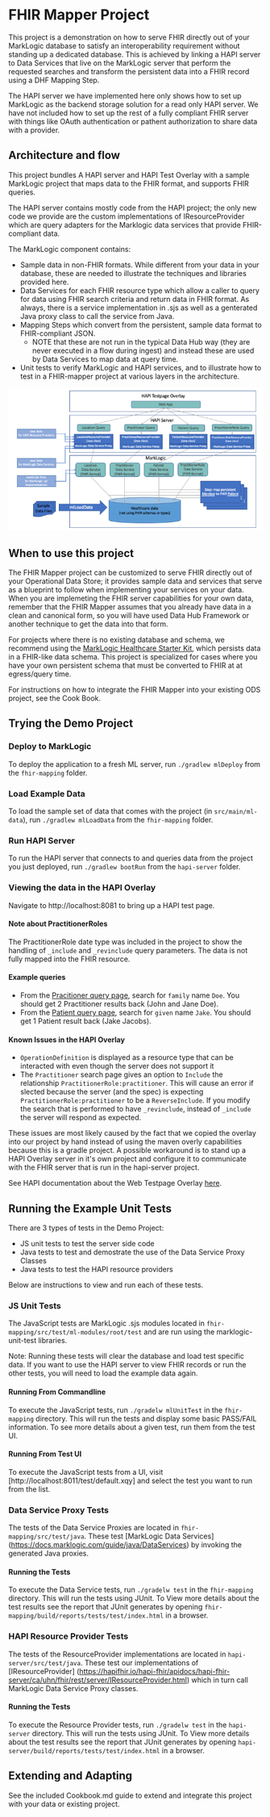 # FHIR Mapper Project

This project is a demonstration on how to serve FHIR directly out of your MarkLogic database to satisfy an interoperability requirement without standing up a dedicated database. This is achieved by linking a HAPI server to Data Services that live on the MarkLogic server that perform the requested searches and transform the persistent data into a FHIR record using a DHF Mapping Step.

The HAPI server we have implemented here only shows how to set up MarkLogic as the backend storage solution for a read only HAPI server. We have not included how to set up the rest of a fully compliant FHIR server with things like OAuth authentication or pathent authorization to share data with a provider.

## Architecture and flow

This project bundles A HAPI server and HAPI Test Overlay with a sample MarkLogic project that maps data to the FHIR format, and supports FHIR queries.

The HAPI server contains mostly code from the HAPI project; the only new code we provide are the custom implementations of IResourceProvider which are query adapters for the Marklogic data services that provide FHIR-compliant data.

The MarkLogic component contains:
* Sample data in non-FHIR formats. While different from your data in your database, these are needed to illustrate the techniques and libraries provided here.
* Data Services for each FHIR resource type which allow a caller to query for data using FHIR search criteria and return data in FHIR format. As always, there is a service implementation in .sjs as well as a genterated Java proxy class to call the service from Java.
* Mapping Steps which convert from the persistent, sample data format to FHIR-compliant JSON. 
  * NOTE that these are not run in the typical Data Hub way (they are never executed in a flow during ingest) and instead these are used by Data Services to map data at query time. 
* Unit tests to verify MarkLogic and HAPI services, and to illustrate how to test in a FHIR-mapper project at various layers in the architecture.

![Architecture Diagram](./docs/OverallFlowDiagramReadme.png)

## When to use this project
The FHIR Mapper project can be customized to serve FHIR directly out of your Operational Data Store; it provides sample data and services that serve as a blueprint to follow when implementing your services on your data. When you are implemeting the FHIR server capabilities for your own data, remember that the FHIR Mapper assumes that you already have data in a clean and canonical form, so you will have used Data Hub Framework or another technique to get the data into that form.

For projects where there is no existing database and schema, we recommend using the [MarkLogic Healthcare Starter Kit](https://github.com/marklogic-community/marklogic-healthcare-starter-kit), which persists data in a FHIR-like data schema. This project is specialized for cases where you have your own persistent schema that must be converted to FHIR at at egress/query time.

For instructions on how to integrate the FHIR Mapper into your existing ODS project, see the Cook Book.

## Trying the Demo Project

### Deploy to MarkLogic

To deploy the application to a fresh ML server, run ```./gradlew mlDeploy``` from the ```fhir-mapping``` folder.

### Load Example Data
To load the sample set of data that comes with the project (in ```src/main/ml-data```), run ```./gradlew mlLoadData``` from the ```fhir-mapping``` folder.

### Run HAPI Server
To run the HAPI server that connects to and queries data from the project you just deployed, run ```./gradlew bootRun``` from the ```hapi-server``` folder.

### Viewing the data in the HAPI Overlay
Navigate to http://localhost:8081 to bring up a HAPI test page.

#### Note about PractitionerRoles
The PractitionerRole date type was included in the project to show the handling of ```_include``` and ```_revinclude``` query parameters. The data is not fully mapped into the FHIR resource.

#### Example queries
- From the [Pracitioner query page](http://localhost:8081/resource?serverId=home&pretty=false&_summary=&resource=Practitioner), search for ```family``` name ```Doe```. You should get 2 Practitioner results back (John and Jane Doe).
- From the [Patient query page](http://localhost:8081/resource?serverId=home&pretty=false&_summary=&resource=Patient), search for ```given``` name ```Jake```. You should get 1 Patient result back (Jake Jacobs).

#### Known Issues in the HAPI Overlay

- ```OperationDefinition``` is displayed as a resource type that can be interacted with even though the server does not support it
- The ```Practitioner``` search page gives an option to ```Include``` the relationship ```PractitionerRole:practitioner```. This will cause an error if slected because the server (and the spec) is expecting ```PractitionerRole:practitioner``` to be a ```ReverseInclude```. If you modify the search that is performed to have ```_revinclude```, instead of ```_include``` the server will respond as expected.

These issues are most likely caused by the fact that we copied the overlay into our project by hand instead of using the maven overly capabilities because this is a gradle project. A possible workaround is to stand up a HAPI Overlay server in it's own project and configure it to communicate with the FHIR server that is run in the hapi-server project.

See HAPI documentation about the Web Testpage Overlay [here]( https://hapifhir.io/hapi-fhir/docs/server_plain/web_testpage_overlay.html ). 

## Running the Example Unit Tests
There are 3 types of tests in the Demo Project:

- JS unit tests to test the server side code
- Java tests to test and demostrate the use of the Data Service Proxy Classes
- Java tests to test the HAPI resource providers

Below are instructions to view and run each of these tests.

### JS Unit Tests
The JavaScript tests are MarkLogic .sjs modules located in ```fhir-mapping/src/test/ml-modules/root/test``` and are run using the marklogic-unit-test libraries. 

Note: Running these tests will clear the database and load test specific data. If you want to use the HAPI server to view FHIR records or run the other tests, you will need to load the example data again.

#### Running From Commandline
To execute the JavaScript tests, run ```./gradelw mlUnitTest``` in the ```fhir-mapping``` directory. This will run the tests and display some basic PASS/FAIL information. To see more details about a given test, run them from the test UI.

#### Running From Test UI
To execute the JavaScript tests from a UI, visit [http://localhost:8011/test/default.xqy] and select the test you want to run from the list.

### Data Service Proxy Tests
The tests of the Data Service Proxies are located in ```fhir-mapping/src/test/java```. These test [MarkLogic Data Services] (https://docs.marklogic.com/guide/java/DataServices) by invoking the generated Java proxies.

#### Running the Tests
To execute the Data Service tests, run ```./gradelw test``` in the ```fhir-mapping``` directory. This will run the tests using JUnit. To View more details about the test results see the report that JUnit generates by opening ```fhir-mapping/build/reports/tests/test/index.html``` in a browser.

### HAPI Resource Provider Tests
The tests of the ResourceProvider implementations are located in ```hapi-server/src/test/java```. These test our implementations of [IResourceProvider] (https://hapifhir.io/hapi-fhir/apidocs/hapi-fhir-server/ca/uhn/fhir/rest/server/IResourceProvider.html) which in turn call MarkLogic Data Service Proxy classes.

#### Running the Tests
To execute the Resource Provider tests, run ```./gradelw test``` in the ```hapi-server``` directory. This will run the tests using JUnit. To View more details about the test results see the report that JUnit generates by opening ```hapi-server/build/reports/tests/test/index.html``` in a browser.

## Extending and Adapting
See the included Cookbook.md guide to extend and integrate this project with your data or existing project.